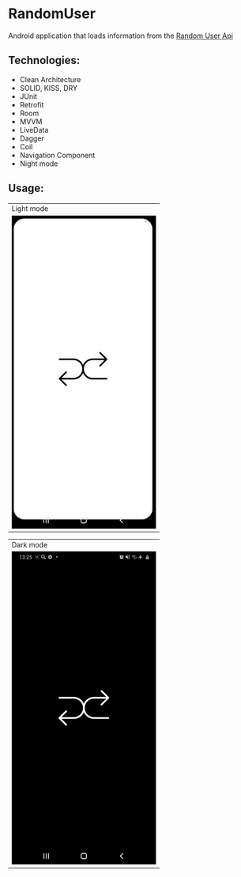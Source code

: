 # RandomUser

Android application that loads information from the [Random User Api](https://randomuser.me)

## Technologies:

* Clean Architecture
* SOLID, KISS, DRY
* JUnit
* Retrofit
* Room
* MVVM
* LiveData
* Dagger
* Coil
* Navigation Component
* Night mode

## Usage:

<table align="center">
  <tr>
    <td>Light mode</td>   
  </tr>
  <tr>
    <td><img src="random-user.gif" alt="animated" width=292 height=634></td>
  </tr>
 </table>
 <table align="center">
  <tr>
    <td>Dark mode</td>
  </tr>
  <tr>
    <td><img src="random-user-night.gif" alt="animated" width=292 height=634></td>
  </tr>
 </table>
